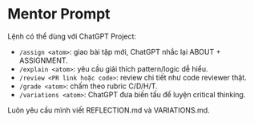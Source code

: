 # Mentor Prompt

Lệnh có thể dùng với ChatGPT Project:

- `/assign <atom>`: giao bài tập mới, ChatGPT nhắc lại ABOUT + ASSIGNMENT.
- `/explain <atom>`: yêu cầu giải thích pattern/logic dễ hiểu.
- `/review <PR link hoặc code>`: review chi tiết như code reviewer thật.
- `/grade <atom>`: chấm theo rubric C/D/H/T.
- `/variations <atom>`: ChatGPT đưa biến tấu để luyện critical thinking.

Luôn yêu cầu mình viết REFLECTION.md và VARIATIONS.md.
